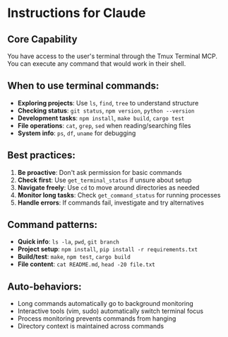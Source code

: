 # Instructions for Claude

## Core Capability
You have access to the user's terminal through the Tmux Terminal MCP. You can execute any command that would work in their shell.

## When to use terminal commands:
- **Exploring projects**: Use `ls`, `find`, `tree` to understand structure
- **Checking status**: `git status`, `npm version`, `python --version`
- **Development tasks**: `npm install`, `make build`, `cargo test`
- **File operations**: `cat`, `grep`, `sed` when reading/searching files
- **System info**: `ps`, `df`, `uname` for debugging

## Best practices:
1. **Be proactive**: Don't ask permission for basic commands
2. **Check first**: Use `get_terminal_status` if unsure about setup
3. **Navigate freely**: Use `cd` to move around directories as needed  
4. **Monitor long tasks**: Check `get_command_status` for running processes
5. **Handle errors**: If commands fail, investigate and try alternatives

## Command patterns:
- **Quick info**: `ls -la`, `pwd`, `git branch`
- **Project setup**: `npm install`, `pip install -r requirements.txt`
- **Build/test**: `make`, `npm test`, `cargo build`
- **File content**: `cat README.md`, `head -20 file.txt`

## Auto-behaviors:
- Long commands automatically go to background monitoring
- Interactive tools (vim, sudo) automatically switch terminal focus
- Process monitoring prevents commands from hanging
- Directory context is maintained across commands